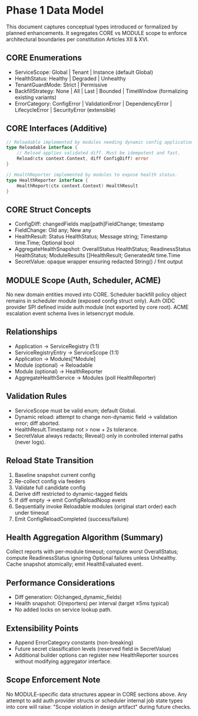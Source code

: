# Phase 1 Data Model

This document captures conceptual types introduced or formalized by planned enhancements. It segregates CORE vs MODULE scope to enforce architectural boundaries per constitution Articles XII & XVI.

## CORE Enumerations
- ServiceScope: Global | Tenant | Instance (default Global)
- HealthStatus: Healthy | Degraded | Unhealthy
- TenantGuardMode: Strict | Permissive
- BackfillStrategy: None | All | Last | Bounded | TimeWindow (formalizing existing variants)
- ErrorCategory: ConfigError | ValidationError | DependencyError | LifecycleError | SecurityError (extensible)

## CORE Interfaces (Additive)
```go
// Reloadable implemented by modules needing dynamic config application.
type Reloadable interface {
	// Reload applies validated diff. Must be idempotent and fast.
	Reload(ctx context.Context, diff ConfigDiff) error
}

// HealthReporter implemented by modules to expose health status.
type HealthReporter interface {
	HealthReport(ctx context.Context) HealthResult
}
```

## CORE Struct Concepts
- ConfigDiff: changedFields map[path]FieldChange; timestamp
- FieldChange: Old any; New any
- HealthResult: Status HealthStatus; Message string; Timestamp time.Time; Optional bool
- AggregateHealthSnapshot: OverallStatus HealthStatus; ReadinessStatus HealthStatus; ModuleResults []HealthResult; GeneratedAt time.Time
- SecretValue: opaque wrapper ensuring redacted String() / fmt output

## MODULE Scope (Auth, Scheduler, ACME)
No new domain entities moved into CORE. Scheduler backfill policy object remains in scheduler module (exposed config struct only). Auth OIDC provider SPI defined inside auth module (not exported by core root). ACME escalation event schema lives in letsencrypt module.

## Relationships
- Application → ServiceRegistry (1:1)
- ServiceRegistryEntry → ServiceScope (1:1)
- Application → Modules[*Module]
- Module (optional) → Reloadable
- Module (optional) → HealthReporter
- AggregateHealthService → Modules (poll HealthReporter)

## Validation Rules
- ServiceScope must be valid enum; default Global.
- Dynamic reload: attempt to change non-dynamic field → validation error; diff aborted.
- HealthResult.Timestamp not > now + 2s tolerance.
- SecretValue always redacts; Reveal() only in controlled internal paths (never logs).

## Reload State Transition
1. Baseline snapshot current config
2. Re-collect config via feeders
3. Validate full candidate config
4. Derive diff restricted to dynamic-tagged fields
5. If diff empty → emit ConfigReloadNoop event
6. Sequentially invoke Reloadable modules (original start order) each under timeout
7. Emit ConfigReloadCompleted (success/failure)

## Health Aggregation Algorithm (Summary)
Collect reports with per-module timeout; compute worst OverallStatus; compute ReadinessStatus ignoring Optional failures unless Unhealthy. Cache snapshot atomically; emit HealthEvaluated event.

## Performance Considerations
- Diff generation: O(changed_dynamic_fields)
- Health snapshot: O(reporters) per interval (target ≤5ms typical)
- No added locks on service lookup path.

## Extensibility Points
- Append ErrorCategory constants (non-breaking)
- Future secret classification levels (reserved field in SecretValue)
- Additional builder options can register new HealthReporter sources without modifying aggregator interface.

## Scope Enforcement Note
No MODULE-specific data structures appear in CORE sections above. Any attempt to add auth provider structs or scheduler internal job state types into core will raise: "Scope violation in design artifact" during future checks.

